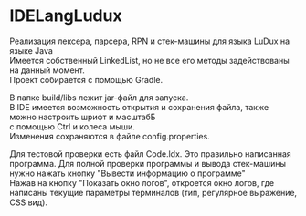 # IDELangLudux

Реализация лексера, парсера, RPN и стек-машины для языка LuDux на языке Java<br/>
Имеется собственный LinkedList, но не все его методы задействованы на данный момент.<br/>
Проект собирается с помощью Gradle.<br/>

В папке build/libs лежит jar-файл для запуска.<br/>
В IDE имеется возможность открытия и сохранения файла, также можно настроить шрифт и масштабБ</br> с помощью Ctrl и колеса мыши.<br/>
Изменения сохраняются в файле config.properties.<br/>

Для тестовой проверки есть файл Code.ldx. Это правильно написанная программа.
Для полной проверки программы и вывода стек-машины нужно нажать кнопку "Вывести информацию о программе"<br/>
Нажав на кнопку "Показать окно логов", откроется окно логов, где написаны текущие параметры терминалов
(тип, регулярное выражение, СSS вид).
